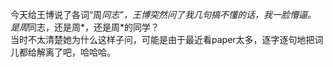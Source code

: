 今天给王博说了各词“周*同志”，王博突然问了我几句搞不懂的话，我一脸懵逼。<br/>
是周*同志，还是周*，还是周*的同学？<br/>
当时不太清楚她为什么这样子问，可能是由于最近看paper太多，逐字逐句地把词儿都给解离了吧，哈哈哈。
